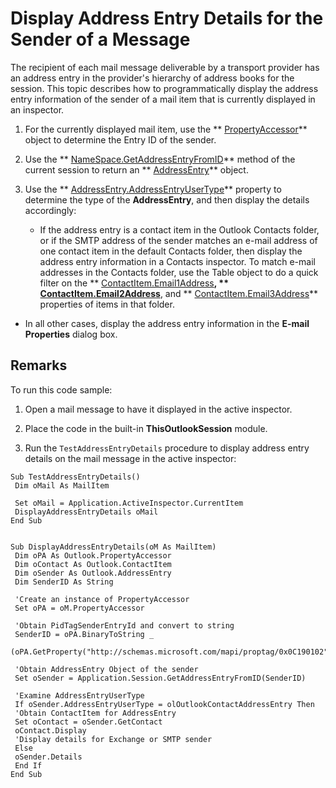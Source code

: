 
# Display Address Entry Details for the Sender of a Message

The recipient of each mail message deliverable by a transport provider has an address entry in the provider's hierarchy of address books for the session. This topic describes how to programmatically display the address entry information of the sender of a mail item that is currently displayed in an inspector.


1. For the currently displayed mail item, use the  ** [PropertyAccessor](2fc91e13-703c-3ec9-9066-ffee7144306c.md)** object to determine the Entry ID of the sender.
    
2. Use the  ** [NameSpace.GetAddressEntryFromID](04e9d2c5-231d-35c8-eafa-0e58fbd7a2a1.md)** method of the current session to return an ** [AddressEntry](d4a0a85e-8bab-bc56-57bc-d70c3c570c8e.md)** object.
    
3. Use the  ** [AddressEntry.AddressEntryUserType](082ff106-c7c8-a505-fc82-170540d851fe.md)** property to determine the type of the **AddressEntry**, and then display the details accordingly: 
    
      - If the address entry is a contact item in the Outlook Contacts folder, or if the SMTP address of the sender matches an e-mail address of one contact item in the default Contacts folder, then display the address entry information in a Contacts inspector. To match e-mail addresses in the Contacts folder, use the Table object to do a quick filter on the  ** [ContactItem.Email1Address](0bd407bc-21a9-16e6-709d-383cb79b4d6e.md)**,  ** [ContactItem.Email2Address](1656eb41-55b3-50f7-7351-b287e07bcac0.md)**, and  ** [ContactItem.Email3Address](b0f29077-a06c-a2cf-e873-b9d560d91498.md)** properties of items in that folder.
    
  - In all other cases, display the address entry information in the  **E-mail Properties** dialog box.
    

## Remarks

To run this code sample:


1. Open a mail message to have it displayed in the active inspector.
    
2. Place the code in the built-in  **ThisOutlookSession** module.
    
3. Run the  `TestAddressEntryDetails` procedure to display address entry details on the mail message in the active inspector:
    





```
Sub TestAddressEntryDetails() 
 Dim oMail As MailItem 
 
 Set oMail = Application.ActiveInspector.CurrentItem 
 DisplayAddressEntryDetails oMail 
End Sub 
 
 
Sub DisplayAddressEntryDetails(oM As MailItem) 
 Dim oPA As Outlook.PropertyAccessor 
 Dim oContact As Outlook.ContactItem 
 Dim oSender As Outlook.AddressEntry 
 Dim SenderID As String 
 
 'Create an instance of PropertyAccessor 
 Set oPA = oM.PropertyAccessor 
 
 'Obtain PidTagSenderEntryId and convert to string 
 SenderID = oPA.BinaryToString _ 
 (oPA.GetProperty("http://schemas.microsoft.com/mapi/proptag/0x0C190102")) 
 
 'Obtain AddressEntry Object of the sender 
 Set oSender = Application.Session.GetAddressEntryFromID(SenderID) 
 
 'Examine AddressEntryUserType 
 If oSender.AddressEntryUserType = olOutlookContactAddressEntry Then 
 'Obtain ContactItem for AddressEntry 
 Set oContact = oSender.GetContact 
 oContact.Display 
 'Display details for Exchange or SMTP sender 
 Else 
 oSender.Details 
 End If 
End Sub 

```

